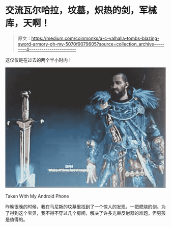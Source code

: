 # 交流瓦尔哈拉，坟墓，炽热的剑，军械库，天啊！

> 原文：<https://medium.com/coinmonks/a-c-valhalla-tombs-blazing-sword-armory-oh-my-5070f9079605?source=collection_archive---------4----------------------->

这仅仅是在过去的两个半小时内！

![](img/fa9645527e7a2c5e5d29df64e98266ee.png)

Taken With My Android Phone

昨晚很晚的时候，我在马尼斯的坟墓里找到了一个惊人的发现，一把燃烧的剑。为了得到这个宝贝，我不得不穿过几个房间，解决了许多光束反射器的难题，但男孩是值得的。